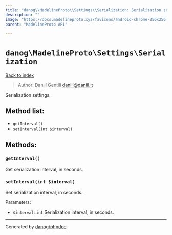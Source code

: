 ```yaml
---
title: "danog\\MadelineProto\\Settings\\Serialization: Serialization settings."
description: ""
image: "https://docs.madelineproto.xyz/favicons/android-chrome-256x256.png"
parent: "MadelineProto API"

---
```

# `danog\MadelineProto\Settings\Serialization`
[Back to index](../../../index.html)

> Author: Daniil Gentili <daniil@daniil.it>  
  

Serialization settings.  




## Method list:
* `getInterval()`
* `setInterval(int $interval)`

## Methods:
### `getInterval()`

Get serialization interval, in seconds.



### `setInterval(int $interval)`

Set serialization interval, in seconds.


Parameters:

* `$interval`: `int` Serialization interval, in seconds.  



---
Generated by [danog/phpdoc](https://phpdoc.daniil.it)
